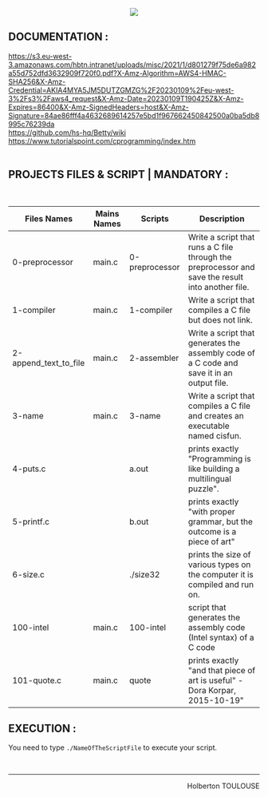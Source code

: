 <p align="center">
        <img src="https://capsule-render.vercel.app/api?type=waving&color=auto&height=250&section=header&text=Hello%20World&fontSize=90&animation=fadeIn&fontAlignY=38&desc=FIRST%20Semester%20|%2009/33%20PROJET%20C#&descAlignY=51&descAlign=62">
</p>

## DOCUMENTATION :  
https://s3.eu-west-3.amazonaws.com/hbtn.intranet/uploads/misc/2021/1/d801279f75de6a982a55d752dfd3632909f720f0.pdf?X-Amz-Algorithm=AWS4-HMAC-SHA256&X-Amz-Credential=AKIA4MYA5JM5DUTZGMZG%2F20230109%2Feu-west-3%2Fs3%2Faws4_request&X-Amz-Date=20230109T190425Z&X-Amz-Expires=86400&X-Amz-SignedHeaders=host&X-Amz-Signature=84ae86fff4a4632689614257e5bd1f967662450842500a0ba5db8995c76239da  
https://github.com/hs-hq/Betty/wiki  
https://www.tutorialspoint.com/cprogramming/index.htm  
<br/>
 
## PROJECTS FILES & SCRIPT | MANDATORY :
<br/>

| Files Names  |      Mains Names     | Scripts | Description        |
| ----------- | ---------------------|---|------- 
| 0-preprocessor |  main.c | 0-preprocessor |  Write a script that runs a C file through the preprocessor and save the result into another file.
| 1-compiler | main.c | 1-compiler  |  Write a script that compiles a C file but does not link.
| 2-append_text_to_file | main.c | 2-assembler | Write a script that generates the assembly code of a C code and save it in an output file.
| 3-name | main.c |  3-name | Write a script that compiles a C file and creates an executable named cisfun.
| 4-puts.c |  |  a.out | prints exactly "Programming is like building a multilingual puzzle". 
| 5-printf.c |  |  b.out | prints exactly "with proper grammar, but the outcome is a piece of art"
| 6-size.c |  |  ./size32 | prints the size of various types on the computer it is compiled and run on.
| 100-intel | main.c | 100-intel  |  script that generates the assembly code (Intel syntax) of a C code
| 101-quote.c | main.c | quote  |   prints exactly "and that piece of art is useful" - Dora Korpar, 2015-10-19"

## EXECUTION :
You need to type `./NameOfTheScriptFile` to execute your script.

<br/><hr>
<p align="right">Holberton TOULOUSE</p>
